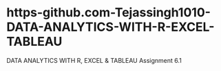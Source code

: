# https-github.com-Tejassingh1010-DATA-ANALYTICS-WITH-R-EXCEL-TABLEAU
DATA ANALYTICS WITH R, EXCEL &amp; TABLEAU Assignment 6.1
